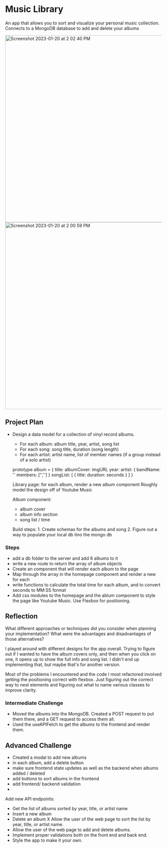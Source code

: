 # Music Library
An app that allows you to sort and visualize your personal music collection. 
Connects to a MongoDB database to add and delete your albums

<img width="600" alt="Screenshot 2023-01-20 at 2 02 40 PM" src="https://user-images.githubusercontent.com/86679848/213785361-3f147247-8486-49f0-9267-32877b7df55e.png">
<img width="600" alt="Screenshot 2023-01-20 at 2 00 59 PM" src="https://user-images.githubusercontent.com/86679848/213785367-72f9c202-51ba-4545-bb15-2c07cce65c39.png">


## Project Plan

- Design a data model for a collection of vinyl record albums.
  - For each album: album title, year, artist, song list
  - For each song: song title, duration (song length)
  - For each artist: artist name, list of member names (if a group instead of a solo artist)

  prototype album = {
    title:
    albumCover: imgURL
    year:
    artist: {
      bandName: ''
      members: ['','']
    }
    songList: [
      {
        title:
        duration: seconds
      }
    ]
  }


  Library page:
    for each album, render a new album component
    Roughly model the design off of Youtube Music

  Album component:
    - album cover
    - album info section
    - song list / time 

    Build steps:
      1. Create schemas for the albums and song
      2. Figure out a way to populate your local db itno the mongo db


### Steps
  - add a db folder to the server and add 6 albums to it
  - write a new route to return the array of album objects
  - Create an <Album> component that will render each album to the page
  - Map through the array in the homepage component and render a new <Album> for each
  - write functions to calculate the total time for each album, and to convert seconds to MM:SS format
  - Add css modules to the homepage and the ablum component to style the page like Youtube Music. Use Flexbox for positioning.

## Reflection
What different approaches or techniques did you consider when planning your implementation? What were the advantages and disadvantages of those alternatives?

I played around with different designs for the app overall. Trying to figure out if I wanted to have the album covers only, and then when you click on one, it opens up to show the full info and song list. I didn't end up implementing that, but maybe that's for another version.

Most of the problems I encountered and the code I most refactored involved getting the positioning correct with flexbox. Just figuring out the correct way to nest elements and figuring out what to name various classes to improve clarity.


### Intermediate Challenge
- Moved the albums into the MongoDB. Created a POST request to put them there, and a GET request to access them all. 
- Used the useAPIFetch to get the albums to the frontend and render them.

## Advanced Challenge
- Created a modal to add new albums
- in each album, add a delete button
- make sure frontend state updates as well as the backend when albums added / deleted
- add buttons to sort albums in the frontend
- add frontend/  backend validation
-

Add new API endpoints:
- Get the list of albums sorted by year, title, or artist name
- Insert a new album
- Delete an album
X Allow the user of the web page to sort the list by year, title, or artist name.
- Allow the user of the web page to add and delete albums.
- Implement proper validations both on the front end and back end.
- Style the app to make it your own.
